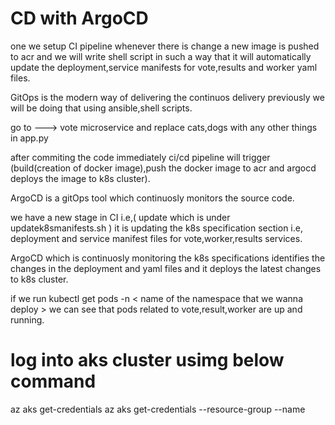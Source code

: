 # CD with ArgoCD

one we setup CI pipeline whenever there is change a  new image is pushed to acr and we will write shell script in such a way that
it will automatically update the deployment,service manifests for vote,results and worker yaml files.

GitOps is the modern way of delivering the continuos delivery previously we will be doing that using ansible,shell scripts.

go to ---> vote microservice and replace cats,dogs with any other things in app.py 

after commiting the code immediately ci/cd pipeline will trigger (build(creation of docker image),push the docker image to acr and argocd deploys the image to k8s cluster).


ArgoCD is a gitOps tool which continuosly monitors the source code.

we have a new stage in CI i.e,( update which is under updatek8smanifests.sh  ) it is updating the k8s specification section i.e, deployment and service manifest files for vote,worker,results services.

ArgoCD which is continuosly monitoring the k8s specifications identifies the changes in the deployment and yaml files and it deploys the latest changes to k8s cluster.

if we run kubectl get pods -n < name of the namespace that we wanna deploy > we can see that pods related to vote,result,worker are up and running.


# log into aks cluster usimg below command
az aks get-credentials az aks get-credentials --resource-group <name of rg where we created k8s cluster> --name <name of the cluster we created in azure>


